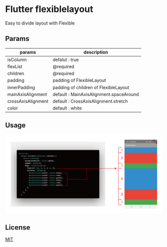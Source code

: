 # Flutter flexiblelayout

Easy to divide layout with Flexible

## Params

| params             | description                             |
| ------------------ | --------------------------------------- |
| isColumn           | defalut : true                          |
| flexList           | @required                               |
| children           | @required                               |
| padding            | padding of FlexibleLayout               |
| innerPadding       | padding of children of FlexibleLayout   |
| mainAxisAlignment  | default : MainAxisAlignment.spaceAround |
| crossAxisAlignment | default : CrossAxisAlignment.stretch    |
| color              | default : white                         |

## Usage

![usage](https://github.com/dorage/Images/blob/master/flutter-flexiblelayout/flexible.jpg?raw=true)

## License

[MIT](https://choosealicense.com/licenses/mit/)
